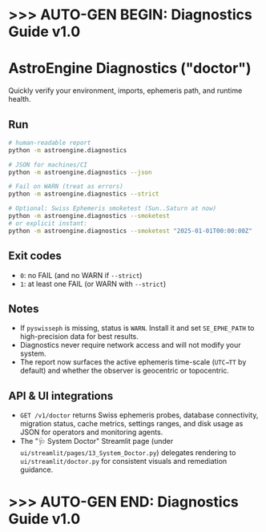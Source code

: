 # >>> AUTO-GEN BEGIN: Diagnostics Guide v1.0
# AstroEngine Diagnostics ("doctor")

Quickly verify your environment, imports, ephemeris path, and runtime health.

## Run
```bash
# human-readable report
python -m astroengine.diagnostics

# JSON for machines/CI
python -m astroengine.diagnostics --json

# Fail on WARN (treat as errors)
python -m astroengine.diagnostics --strict

# Optional: Swiss Ephemeris smoketest (Sun..Saturn at now)
python -m astroengine.diagnostics --smoketest
# or explicit instant:
python -m astroengine.diagnostics --smoketest "2025-01-01T00:00:00Z"
```

## Exit codes

* `0`: no FAIL (and no WARN if `--strict`)
* `1`: at least one FAIL (or WARN with `--strict`)

## Notes

* If `pyswisseph` is missing, status is `WARN`. Install it and set `SE_EPHE_PATH` to high-precision data for best results.
* Diagnostics never require network access and will not modify your system.
* The report now surfaces the active ephemeris time-scale (`UTC→TT` by default) and whether the observer is geocentric or topocentric.

## API & UI integrations

* `GET /v1/doctor` returns Swiss ephemeris probes, database connectivity, migration status, cache metrics, settings ranges, and disk usage as JSON for operators and monitoring agents.
* The "🩺 System Doctor" Streamlit page (under `ui/streamlit/pages/13_System_Doctor.py`) delegates rendering to `ui/streamlit/doctor.py` for consistent visuals and remediation guidance.

# >>> AUTO-GEN END: Diagnostics Guide v1.0
